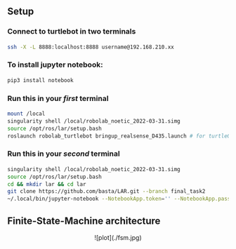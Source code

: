 ## Setup

### Connect to turtlebot in two terminals
``` bash
ssh -X -L 8888:localhost:8888 username@192.168.210.xx
```

### To install jupyter notebook:
```bash
pip3 install notebook
```

### Run this in your *first* terminal
``` bash
mount /local
singularity shell /local/robolab_noetic_2022-03-31.simg
source /opt/ros/lar/setup.bash
roslaunch robolab_turtlebot bringup_realsense_D435.launch # for turtle08-13
```

### Run this in your *second* terminal
``` bash
singularity shell /local/robolab_noetic_2022-03-31.simg
source /opt/ros/lar/setup.bash
cd && mkdir lar && cd lar
git clone https://github.com/basta/LAR.git --branch final_task2
~/.local/bin/jupyter-notebook --NotebookApp.token='' --NotebookApp.password=''
```

## Finite-State-Machine architecture
<p align="center">  
    ![plot](./fsm.jpg)
</p>